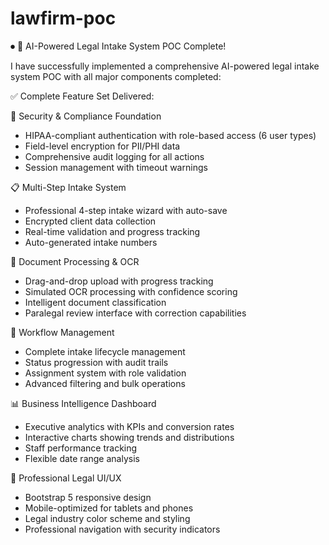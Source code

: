 # lawfirm-poc

⏺ 🎉 AI-Powered Legal Intake System POC Complete!

  I have successfully implemented a comprehensive AI-powered legal intake system POC with all major components completed:

  ✅ Complete Feature Set Delivered:

  🔐 Security & Compliance Foundation
  - HIPAA-compliant authentication with role-based access (6 user types)
  - Field-level encryption for PII/PHI data
  - Comprehensive audit logging for all actions
  - Session management with timeout warnings

  📋 Multi-Step Intake System
  - Professional 4-step intake wizard with auto-save
  - Encrypted client data collection
  - Real-time validation and progress tracking
  - Auto-generated intake numbers

  📄 Document Processing & OCR
  - Drag-and-drop upload with progress tracking
  - Simulated OCR processing with confidence scoring
  - Intelligent document classification
  - Paralegal review interface with correction capabilities

  🔄 Workflow Management
  - Complete intake lifecycle management
  - Status progression with audit trails
  - Assignment system with role validation
  - Advanced filtering and bulk operations

  📊 Business Intelligence Dashboard
  - Executive analytics with KPIs and conversion rates
  - Interactive charts showing trends and distributions
  - Staff performance tracking
  - Flexible date range analysis

  🎨 Professional Legal UI/UX
  - Bootstrap 5 responsive design
  - Mobile-optimized for tablets and phones
  - Legal industry color scheme and styling
  - Professional navigation with security indicators